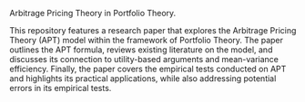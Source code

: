 Arbitrage Pricing Theory in Portfolio Theory.

This repository features a research paper that explores the Arbitrage Pricing Theory (APT) model within the framework of Portfolio Theory. The paper outlines the APT formula, reviews existing literature on the model, and discusses its connection to utility-based arguments and mean-variance efficiency. Finally, the paper covers the empirical tests conducted on APT and highlights its practical applications, while also addressing potential errors in its empirical tests.